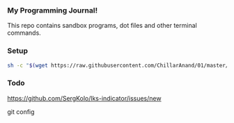### My Programming Journal!

This repo contains sandbox programs, dot files and other terminal commands.


### Setup

```sh
sh -c "$(wget https://raw.githubusercontent.com/ChillarAnand/01/master/ubuntu/bin/start.sh -O -)"
```

### Todo

https://github.com/SergKolo/lks-indicator/issues/new

git config

